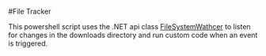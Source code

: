 #File Tracker


This powershell script uses the .NET api class [FileSystemWathcer](https://docs.microsoft.com/en-us/dotnet/api/system.io.filesystemwatcher?view=netframework-4.8) to listen for changes in the downloads directory and run custom code when an event is triggered. 